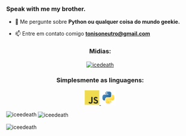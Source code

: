 ### Speak with me my brother.
<div>
  
- 💬 Me pergunte sobre **Python ou qualquer coisa do mundo geekie.**

- 📫 Entre em contato comigo **tonisoneutro@gmail.com**

<h3 align="center">Midias:</h3>
<p align="center">
<a href="https://linkedin.com/in/icedeath" target="blank"><img align="center" src="https://raw.githubusercontent.com/rahuldkjain/github-profile-readme-generator/master/src/images/icons/Social/linked-in-alt.svg" alt="icedeath" height="30" width="40" /></a>
</p>

<h3 align="center">Simplesmente as linguagens:</h3>
<p align="center"> <a href="https://developer.mozilla.org/en-US/docs/Web/JavaScript" target="_blank" rel="noreferrer"> <img src="https://raw.githubusercontent.com/devicons/devicon/master/icons/javascript/javascript-original.svg" alt="javascript" width="40" height="40"/> </a> <a href="https://www.python.org" target="_blank" rel="noreferrer"> <img src="https://raw.githubusercontent.com/devicons/devicon/master/icons/python/python-original.svg" alt="python" width="40" height="40"/> </a> </p>

<p><img align="left" src="https://github-readme-stats.vercel.app/api/top-langs?username=iceedeath&show_icons=true&theme=tokyonight&hide_border=true&locale=en&layout=compact" alt="iceedeath" /></p>

<p>&nbsp;<img align="center" src="https://github-readme-stats.vercel.app/api?username=iceedeath&show_icons=true&theme=tokyonight&hide_border=true&locale=en" alt="iceedeath" /></p>

<p><img align="center" src="https://github-readme-streak-stats.herokuapp.com/?user=iceedeath&theme=dark" alt="iceedeath" /></p>

